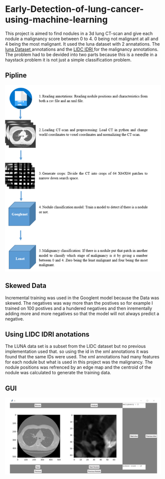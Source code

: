 # Early-Detection-of-lung-cancer-using-machine-learning

This project is aimed to find nodules in a 3d lung CT-scan and give each nodule a malignancy score between 0 to 4. 0 being not malignant at all and 4 being the most malignant. It used the luna dataset with 2 annatations. The <a href="https://luna16.grand-challenge.org/" >luna Dataset </a> annotations and the <a href="https://wiki.cancerimagingarchive.net/display/Public/LIDC-IDRI" > LIDC IDRI </a> for the malignancy annotations. The problem had to be devided into two parts because this is a needle in a haystack problem it is not just a simple classification problem. 

<h2> Pipline </h2>
<img src="https://github.com/abdullahtarek/Early-Detection-of-lung-cancer-using-machine-learning/blob/master/Screenshot_2.png">
</br>

<h2> Skewed Data </h2>
Incremental training was used in the Googlent model because the Data was skewed. The negatives was way more than the postives so for example I trained on 100 postives and a hundered negatives and then inrementally adding more and more negatives so that the model will not always predict a negative.

<h2> Using LIDC IDRI anotations </h2>
The LUNA data set is a subset from the LIDC dataset but no previous implementation used that. so using the id in the xml annotations it was found that the same IDs were used. The xml annotations had many features for each nodule but what is used in this project was the malignancy. The nodule positions was refrenced by an edge map and the centroid of the nodule was calculated to generate the training data.


<h2> GUI </h2>
<img src="https://github.com/abdullahtarek/Early-Detection-of-lung-cancer-using-machine-learning/blob/master/Screenshot_1.png"> 
